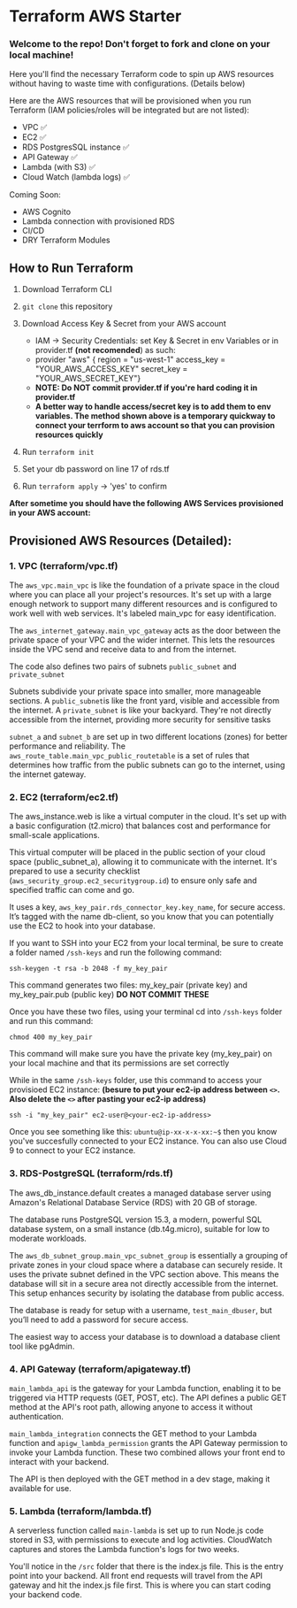 # Terraform AWS Starter

### Welcome to the repo! Don't forget to fork and clone on your local machine!

Here you'll find the necessary Terraform code to spin up AWS resources without having to waste time with configurations. (Details below)

Here are the AWS resources that will be provisioned when you run Terraform (IAM policies/roles will be integrated but are not listed):

- VPC ✅
- EC2 ✅
- RDS PostgresSQL instance ✅
- API Gateway ✅
- Lambda (with S3) ✅
- Cloud Watch (lambda logs) ✅

Coming Soon:
- AWS Cognito
- Lambda connection with provisioned RDS 
- CI/CD
- DRY Terraform Modules 


## How to Run Terraform
1. Download Terraform CLI
2. `git clone` this repository
3. Download Access Key & Secret from your AWS account
    - IAM -> Security Credentials: set Key & Secret in env Variables or in provider.tf **(not recomended**) as such:  
    - provider "aws" {  region     = "us-west-1" access_key = "YOUR_AWS_ACCESS_KEY" secret_key = "YOUR_AWS_SECRET_KEY"}  
    - **NOTE: Do NOT commit provider.tf if you're hard coding it in provider.tf**
    - **A better way to handle access/secret key is to add them to env variables. The method shown above is a temporary quickway to connect your terrform to aws account so that you can provision resources quickly**

4. Run `terraform init` 
5. Set your db password on line 17 of rds.tf 
6. Run `terraform apply` -> 'yes' to confirm


**After sometime you should have the following AWS Services provisioned in your AWS account:**


## Provisioned AWS Resources (Detailed):

### 1. VPC (terraform/vpc.tf)
The `aws_vpc.main_vpc` is like the foundation of a private space in the cloud where you can place all your project's resources. It's set up with a large enough network to support many different resources and is configured to work well with web services. It's labeled main_vpc for easy identification.

The `aws_internet_gateway.main_vpc_gateway` acts as the door between the private space of your VPC and the wider internet. This lets the resources inside the VPC send and receive data to and from the internet.

The code also defines two pairs of subnets `public_subnet` and `private_subnet`

Subnets subdivide your private space into smaller, more manageable sections. A `public_subnet`is like the front yard, visible and accessible from the internet. A `private_subnet` is like your backyard. They're not directly accessible from the internet, providing more security for sensitive tasks
 
`subnet_a` and `subnet_b` are  set up in two different locations (zones) for better performance and reliability. The `aws_route_table.main_vpc_public_routetable` is a set of rules that determines how traffic from the public subnets can go to the internet, using the internet gateway.

### 2. EC2 (terraform/ec2.tf)
The aws_instance.web is like a virtual computer in the cloud. It's set up with a basic configuration (t2.micro) that balances cost and performance for small-scale applications.

This virtual computer will be placed in the public section of your cloud space (public_subnet_a), allowing it to communicate with the internet. It's prepared to use a security checklist (`aws_security_group.ec2_securitygroup.id`) to ensure only safe and specified traffic can come and go.

It uses a key, `aws_key_pair.rds_connector_key.key_name`, for secure access. It’s tagged with the name db-client, so you know that you can potentially use the EC2 to hook into your database.

If you want to SSH into your EC2 from your local terminal, be sure to create a folder named `/ssh-keys` and run the following command:

`ssh-keygen -t rsa -b 2048 -f my_key_pair`

This command generates two files: my_key_pair (private key) and my_key_pair.pub (public key) **DO NOT COMMIT THESE**


Once you have these two files, using your terminal cd into `/ssh-keys` folder and run this command:

`chmod 400 my_key_pair` 

This command will make sure you have the private key (my_key_pair) on your local machine and that its permissions are set correctly

While in the same `/ssh-keys` folder, use this command to access your provisioed EC2 instance: **(besure to put your ec2-ip address between `<>`. Also delete the `<>` after pasting your ec2-ip address)**

`ssh -i "my_key_pair" ec2-user@<your-ec2-ip-address>`

Once you see something like this: `ubuntu@ip-xx-x-x-xx:~$` then you know you've succesfully connected to your EC2 instance. You can also use Cloud 9 to connect to your EC2 instance.

### 3. RDS-PostgreSQL (terraform/rds.tf)

The aws_db_instance.default creates a managed database server using Amazon's Relational Database Service (RDS) with 20 GB of storage.

The database runs PostgreSQL version 15.3, a modern, powerful SQL database system, on a small instance (db.t4g.micro), suitable for low to moderate workloads.

The `aws_db_subnet_group.main_vpc_subnet_group` is essentially a grouping of private zones in your cloud space where a database can securely reside. It uses the private subnet defined in the VPC section above. This means the database will sit in a secure area not directly accessible from the internet. This setup enhances security by isolating the database from public access.

The database is ready for setup with a username, `test_main_dbuser`, but you’ll need to add a password for secure access. 

The easiest way to access your database is to download a database client tool like pgAdmin. 

### 4. API Gateway (terraform/apigateway.tf)

`main_lambda_api` is the gateway for your Lambda function, enabling it to be triggered via HTTP requests (GET, POST, etc). The API defines a public GET method at the API's root path, allowing anyone to access it without authentication.

`main_lambda_integration` connects the GET method to your Lambda function and `apigw_lambda_permission` grants the API Gateway permission to invoke your Lambda function. These two combined allows your front end to interact with your backend.

The API is then deployed with the GET method in a dev stage, making it available for use.

### 5. Lambda (terraform/lambda.tf)

A serverless function called `main-lambda` is set up to run Node.js code stored in S3, with permissions to execute and log activities. CloudWatch captures and stores the Lambda function's logs for two weeks.

You'll notice in the `/src` folder that there is the index.js file. This is the entry point into your backend. All front end requests will travel from the API gateway and hit the index.js file first. This is where you can start coding your backend code. 
